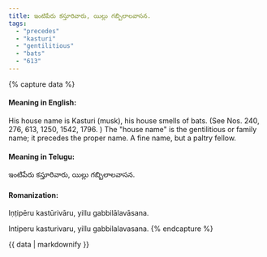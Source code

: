 ```yaml
---
title: ఇంటిపేరు కస్తూరివారు, యిల్లు గబ్బిలాలవాసన.
tags:
  - "precedes"
  - "kasturi"
  - "gentilitious"
  - "bats"
  - "613"
---
```


{% capture data %}
#### Meaning in English:
His house name is Kasturi (musk), his house smells of bats.
(See Nos. 240, 276, 613, 1250, 1542, 1796. )
The "house name" is the gentilitious or family name; it precedes the proper name.
A fine name, but a paltry fellow.

#### Meaning in Telugu:
ఇంటిపేరు కస్తూరివారు, యిల్లు గబ్బిలాలవాసన.

#### Romanization:
Iṇṭipēru kastūrivāru, yillu gabbilālavāsana.

Intiperu kasturivaru, yillu gabbilalavasana.
{% endcapture %}

{{ data | markdownify }}

